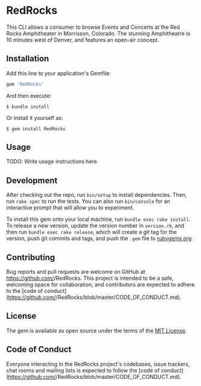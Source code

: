 # RedRocks
This CLI allows a consumer to browse Events and Concerts at the Red Rocks Amphitheater in Morrisson, Colorado. The stunning Amphitheatre is 10 minutes west of Denver, and features an open-air concept.


## Installation

Add this line to your application's Gemfile:

```ruby
gem 'RedRocks'
```

And then execute:

    $ bundle install

Or install it yourself as:

    $ gem install RedRocks

## Usage

TODO: Write usage instructions here

## Development

After checking out the repo, run `bin/setup` to install dependencies. Then, run `rake spec` to run the tests. You can also run `bin/console` for an interactive prompt that will allow you to experiment.

To install this gem onto your local machine, run `bundle exec rake install`. To release a new version, update the version number in `version.rb`, and then run `bundle exec rake release`, which will create a git tag for the version, push git commits and tags, and push the `.gem` file to [rubygems.org](https://rubygems.org).

## Contributing

Bug reports and pull requests are welcome on GitHub at https://github.com/<github username>/RedRocks. This project is intended to be a safe, welcoming space for collaboration, and contributors are expected to adhere to the [code of conduct](https://github.com/<github username>/RedRocks/blob/master/CODE_OF_CONDUCT.md).


## License

The gem is available as open source under the terms of the [MIT License](https://opensource.org/licenses/MIT).

## Code of Conduct

Everyone interacting in the RedRocks project's codebases, issue trackers, chat rooms and mailing lists is expected to follow the [code of conduct](https://github.com/<github username>/RedRocks/blob/master/CODE_OF_CONDUCT.md).
